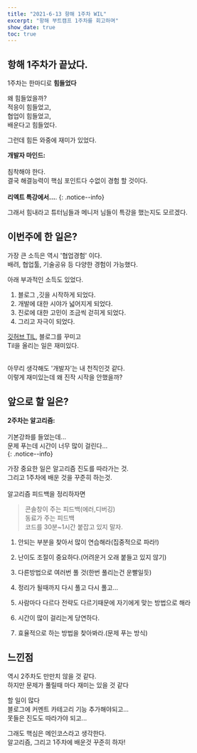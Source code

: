 ```yaml
---
title: "2021-6-13 항해 1주차 WIL"
excerpt: "항해 부트캠프 1주차를 회고하며"
show_date: true
toc: true
---
```


## 항해 1주차가 끝났다.

1주차는 한마디로 **힘들었다**

왜 힘들었을까? <br>
적응이 힘들었고,<br>
협업이 힘들었고,<br>
배운다고 힘들었다.<br>

그런데 힘든 와중에 재미가 있었다.

**개발자 마인드:**
<br><br>
침착해야 한다.<br>
결국 해결능력이 핵심 포인트다 수없이 경험 할 것이다.<br><br>
**리엑트 특강에서...**.
{: .notice--info}

그래서 힘내라고 튜터님들과 메니저 님들이 특강을 했는지도 모르겠다.

## 이번주에 한 일은?

가장 큰 소득은 역시 '협업경험' 이다.<br>
배려, 협업툴, 기술공유 등 다양한 경험이 가능했다.

아래 부과적인 소득도 있었다.

1. 블로그 ,깃을 시작하게 되었다.
2. 개발에 대한 시야가 넓어지게 되었다.
3. 진로에 대한 고민이 조금씩 걷히게 되었다.
4. 그리고 자극이 되었다.

[깃허브 TIL](https://github.com/pakjonghun/til), 블로그를 꾸미고<br>
Til을 올리는 일은 재미있다.
<br><br>

아무리 생각해도 '개발자'는 내 천직인것 같다.<br>
이렇게 재미있는데 왜 진작 시작을 안했을까?

## 앞으로 할 일은?

**2주차는 알고리즘:**
<br><br>
기본강좌를 들었는데...<br>
문제 푸는데 시간이 너무 많이 걸린다...<br>
{: .notice--info}

가장 중요한 일은 알고리즘 진도를 따라가는 것.<br>
그리고 1주차에 배운 것을 꾸준히 하는것.
<br><br>
알고리즘 피드백을 정리하자면

> 콘솔창이 주는 피드백(에러,디버깅)<br>동료가 주는 피드백<br>코드를 30분~1시간 붙잡고 있지 말자.

1. 안되는 부분을 찾아서 많이 연습해라(집중적으로 파라!)

2. 난이도 조절이 중요하다.(어려운거 오래 붙들고 있지 않기)

3. 다른방법으로 여러번 풀 것(한번 풀리는건 운빨일듯)

4. 정리가 될때까지 다시 풀고 다시 풀고...

5. 사람마다 다르다 전략도 다르기때문에 자기에게 맞는 방법으로 해라

6. 시간이 많이 걸리는게 당연하다.

7. 효율적으로 하는 방법을 찾아봐라.(문제 푸는 방식)

## 느낀점

역시 2주차도 만만치 않을 것 같다.<br>
하지만 문제가 풀릴때 마다 재미는 있을 것 같다<br>

할 일이 많다<br>
블로그에 커멘트 카테고리 기능 추가해야되고...<br>
못들은 진도도 따라가야 되고...<br>

그래도 핵심은 메인코스라고 생각한다.<br>
알고리즘, 그리고 1주차에 배운것 꾸준히 하자!
